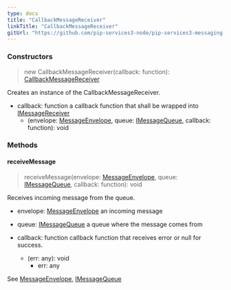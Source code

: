```yaml
---
type: docs
title: "CallbackMessageReceiver"
linkTitle: "CallbackMessageReceiver"
gitUrl: "https://github.com/pip-services3-node/pip-services3-messaging-node"
---
```


### Constructors

> new CallbackMessageReceiver(callback: function): [CallbackMessageReceiver]()

Creates an instance of the CallbackMessageReceiver.

- callback: function a callback function that shall be wrapped into [IMessageReceiver](../imessage_receiver)
    - (envelope: [MessageEnvelope](../message_envelope), queue: [IMessageQueue](../imessage_queue), callback: function): void

### Methods

#### receiveMessage
> receiveMessage(envelope: [MessageEnvelope](../message_envelope), queue: [IMessageQueue](../imessage_queue), callback: function): void

Receives incoming message from the queue.

- envelope: [MessageEnvelope](../message_envelope) an incoming message

- queue: [IMessageQueue](../imessage_queue) a queue where the message comes from

- callback: function callback function that receives error or null for success.
    - (err: any): void
        - err: any

See [MessageEnvelope](../message_envelope), [IMessageQueue](../imessage_queue)